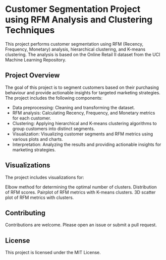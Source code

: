 # Customer Segmentation Project using RFM Analysis and Clustering Techniques

This project performs customer segmentation using RFM (Recency, Frequency, Monetary) analysis, hierarchical clustering, and K-means clustering. The analysis is based on the Online Retail II dataset from the UCI Machine Learning Repository.

## Project Overview

The goal of this project is to segment customers based on their purchasing behaviour and provide actionable insights for targeted marketing strategies. The project includes the following components:

- Data preprocessing: Cleaning and transforming the dataset.
- RFM analysis: Calculating Recency, Frequency, and Monetary metrics for each customer.
- Clustering: Applying hierarchical and K-means clustering algorithms to group customers into distinct segments.
- Visualization: Visualizing customer segments and RFM metrics using various plots and charts.
- Interpretation: Analyzing the results and providing actionable insights for marketing strategies.

## Visualizations

The project includes visualizations for:

Elbow method for determining the optimal number of clusters.
Distribution of RFM scores.
Pairplot of RFM metrics with K-means clusters.
3D scatter plot of RFM metrics with clusters.

## Contributing

Contributions are welcome. Please open an issue or submit a pull request.

## License

This project is licensed under the MIT License.

